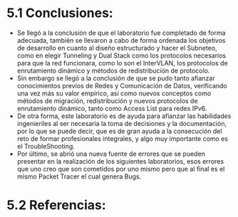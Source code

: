 # **5.1 Conclusiones:**
* Se llegó a la conclusión de que el laboratorio fue completado de forma adecuada, también se llevaron a cabo de forma ordenada los objetivos de desarrollo en cuanto al diseño estructurado y hacer el Subneteo, como en elegir Tunneling y Dual Stack como los protocolos necesarios para que la red funcionara, como lo son el InterVLAN, los protocolos de enrutamiento dinámico y métodos de redistribución de protocolo.
* Sin embargo se llegó a la conclusión de que se pudo tanto afianzar conocimientos previos de Redes y Comunicación de Datos, verificando una vez más su valor empírico, así como nuevos conceptos como métodos de migración, redistribución y nuevos protocolos de enrutamiento dinámico, tanto como Access List para redes IPv6.
* De otra forma, este laboratorio es de ayuda para afianzar las habilidades ingenieriles al ser necesaria la toma de decisiones y la documentación, por lo que se puede decir, que es de gran ayuda a la consecución del reto de formar profesionales integrales, y algo muy importante como es el TroubleShooting.
* Por último, se abrió una nueva fuente de errores que se pueden presentar en la realización de los siguientes laboratorios, esos errores que uno creo que son cometidos por uno mismo pero que al final es el mismo Packet Tracer el cual genera Bugs.
# **5.2 Referencias:**